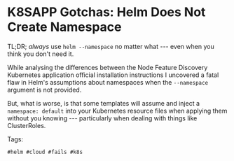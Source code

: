 # K8SAPP Gotchas: Helm Does Not Create Namespace

TL;DR; *always* use `helm --namespace` no matter what --- even when you think
you don't need it.

While analysing the differences between the Node Feature Discovery
Kubernetes application official installation instructions I uncovered a
fatal flaw in Helm's assumptions about namespaces when the `--namespace`
argument is not provided. 

But, what is worse, is that some templates will assume and inject a
`namespace: default` into your Kubernetes resource files when applying
them without you knowing --- particularly when dealing with things like
ClusterRoles.

Tags:

    #helm #cloud #fails #k8s

